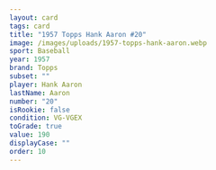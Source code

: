 ```yaml
---
layout: card
tags: card
title: "1957 Topps Hank Aaron #20"
image: /images/uploads/1957-topps-hank-aaron.webp
sport: Baseball
year: 1957
brand: Topps
subset: ""
player: Hank Aaron
lastName: Aaron
number: "20"
isRookie: false
condition: VG-VGEX
toGrade: true
value: 190
displayCase: ""
order: 10
---
```


